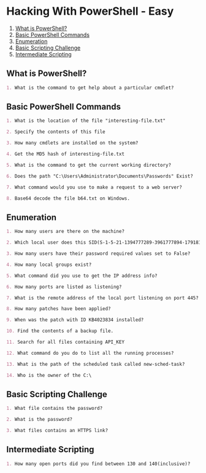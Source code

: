 # Hacking With PowerShell - Easy

1. [What is PowerShell?](#what-is-powershell)
2. [Basic PowerShell Commands](#basic-powershell-commands)
3. [Enumeration](#enumeration)
4. [Basic Scripting Challenge](#basic-scripting-challenge)
5. [Intermediate Scripting](#intermediate-scripting)

## What is PowerShell?

```markdown
1. What is the command to get help about a particular cmdlet?
```

## Basic PowerShell Commands

```markdown
1. What is the location of the file "interesting-file.txt"

2. Specify the contents of this file

3. How many cmdlets are installed on the system?

4. Get the MD5 hash of interesting-file.txt

5. What is the command to get the current working directory?

6. Does the path "C:\Users\Administrator\Documents\Passwords" Exist?

7. What command would you use to make a request to a web server?

8. Base64 decode the file b64.txt on Windows.
```

## Enumeration

```markdown
1. How many users are there on the machine?

2. Which local user does this SID(S-1-5-21-1394777289-3961777894-1791813945-501) belong to?

3. How many users have their password required values set to False?

4. How many local groups exist?

5. What command did you use to get the IP address info?

6. How many ports are listed as listening?

7. What is the remote address of the local port listening on port 445?

8. How many patches have been applied?

9. When was the patch with ID KB4023834 installed?

10. Find the contents of a backup file.

11. Search for all files containing API_KEY

12. What command do you do to list all the running processes?

13. What is the path of the scheduled task called new-sched-task?

14. Who is the owner of the C:\
```

## Basic Scripting Challenge

```markdown
1. What file contains the password?

2. What is the password?

3. What files contains an HTTPS link?
```

## Intermediate Scripting

```markdown
1. How many open ports did you find between 130 and 140(inclusive)?
```
